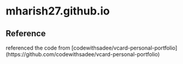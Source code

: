 # mharish27.github.io

<h2>Reference</h2>
referenced the code from [codewithsadee/vcard-personal-portfolio](https://github.com/codewithsadee/vcard-personal-portfolio)
